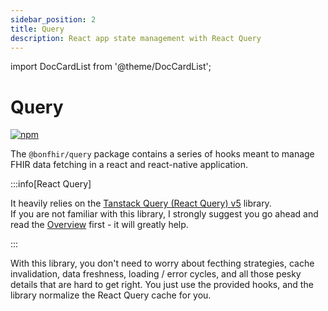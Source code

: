 ```yaml
---
sidebar_position: 2
title: Query
description: React app state management with React Query
---
```


import DocCardList from '@theme/DocCardList';

# Query

[![npm](https://img.shields.io/npm/v/@bonfhir/query)](https://www.npmjs.com/package/@bonfhir/query)

The `@bonfhir/query` package contains a series of hooks meant to manage FHIR data fetching in a react and react-native
application.

:::info[React Query]

It heavily relies on the [Tanstack Query (React Query) v5](https://tanstack.com/query/v5) library.  
If you are not familiar with this library, I strongly suggest you go ahead and read the [Overview](https://tanstack.com/query/v5/docs/react/overview)
first - it will greatly help.

:::

With this library, you don't need to worry about fecthing strategies, cache invalidation, data freshness,
loading / error cycles, and all those pesky details that are hard to get right.
You just use the provided hooks, and the library normalize the React Query cache for you.

<DocCardList />
